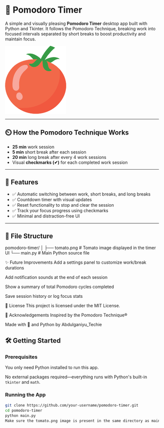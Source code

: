 # 🍅 Pomodoro Timer

A simple and visually pleasing **Pomodoro Timer** desktop app built with Python and Tkinter. It follows the Pomodoro Technique, breaking work into focused intervals separated by short breaks to boost productivity and maintain focus.

![Tomato Logo](tomato.png) <!-- Optional screenshot or icon -->

---

## ⏲️ How the Pomodoro Technique Works

- **25 min** work session
- **5 min** short break after each session
- **20 min** long break after every 4 work sessions
- Visual **checkmarks (✔)** for each completed work session

---

## 🚀 Features

- ✅ Automatic switching between work, short breaks, and long breaks
- ✅ Countdown timer with visual updates
- ✅ Reset functionality to stop and clear the session
- ✅ Track your focus progress using checkmarks
- ✅ Minimal and distraction-free UI

---

## 📁 File Structure

pomodoro-timer/
│
├── tomato.png # Tomato image displayed in the timer UI
└── main.py # Main Python source file

✨ Future Improvements
Add a settings panel to customize work/break durations

Add notification sounds at the end of each session

Show a summary of total Pomodoro cycles completed

Save session history or log focus stats

📄 License
This project is licensed under the MIT License.

🙌 Acknowledgements
Inspired by the Pomodoro Technique®

Made with 🍅 and Python by Abdulganiyu_Techie


## 🛠️ Getting Started

### Prerequisites

You only need Python installed to run this app.

No external packages required—everything runs with Python's built-in `tkinter` and `math`.

### Running the App

```bash
git clone https://github.com/your-username/pomodoro-timer.git
cd pomodoro-timer
python main.py
Make sure the tomato.png image is present in the same directory as main.py.
